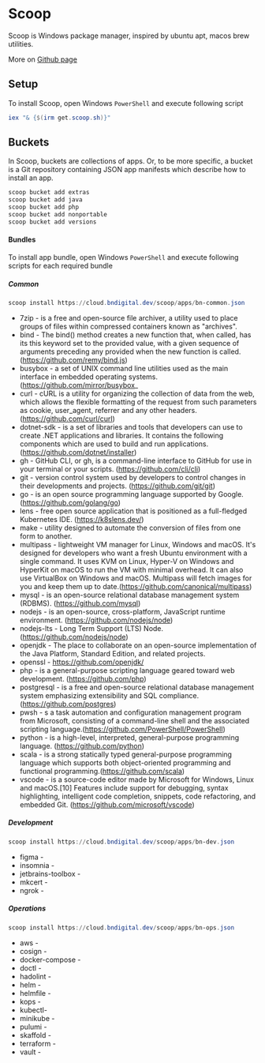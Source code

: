 # Scoop

Scoop is Windows package manager, inspired by ubuntu apt, macos brew utilities.

More on [Github page](https://github.com/ScoopInstaller/Scoop)

## Setup

To install Scoop, open Windows `PowerShell` and execute following script

```powershell
iex "& {$(irm get.scoop.sh)}"
```

## Buckets

In Scoop, buckets are collections of apps. Or, to be more specific, a bucket is a Git repository containing JSON app manifests which describe how to install an app.

```powershell
scoop bucket add extras
scoop bucket add java
scoop bucket add php
scoop bucket add nonportable
scoop bucket add versions
```

#### Bundles

To install app bundle, open Windows `PowerShell` and execute following scripts for each required bundle

##### Common

```powershell
scoop install https://cloud.bndigital.dev/scoop/apps/bn-common.json
```

- 7zip - is a free and open-source file archiver, a utility used to place groups of files within compressed containers known as "archives".
- bind - The bind() method creates a new function that, when called, has its this keyword set to the provided value, with a given sequence of arguments preceding any provided when the new function is called. (https://github.com/remy/bind.js)
- busybox - a set of UNIX command line utilities used as the main interface in embedded operating systems. (https://github.com/mirror/busybox_
- curl - cURL is a utility for organizing the collection of data from the web, which allows the flexible formatting of the request from such parameters as cookie, user_agent, referrer and any other headers. (https://github.com/curl/curl)
- dotnet-sdk - is a set of libraries and tools that developers can use to create .NET applications and libraries. It contains the following components which are used to build and run applications. (https://github.com/dotnet/installer)
- gh - GitHub CLI, or gh, is a command-line interface to GitHub for use in your terminal or your scripts. (https://github.com/cli/cli)
- git - version control system used by developers to control changes in their developments and projects. (https://github.com/git/git)
- go - is an open source programming language supported by Google. (https://github.com/golang/go)
- lens -  free open source application that is positioned as a full-fledged Kubernetes IDE. (https://k8slens.dev/)
- make - utility designed to automate the conversion of files from one form to another.
- multipass - lightweight VM manager for Linux, Windows and macOS. It's designed for developers who want a fresh Ubuntu environment with a single command. It uses KVM on Linux, Hyper-V on Windows and HyperKit on macOS to run the VM with minimal overhead. It can also use VirtualBox on Windows and macOS. Multipass will fetch images for you and keep them up to date.(https://github.com/canonical/multipass)
- mysql - is an open-source relational database management system (RDBMS). (https://github.com/mysql)
- nodejs - is an open-source, cross-platform, JavaScript runtime environment. (https://github.com/nodejs/node)
- nodejs-lts - Long Term Support (LTS) Node. (https://github.com/nodejs/node)
- openjdk - The place to collaborate on an open-source implementation of the Java Platform, Standard Edition, and related projects.
- openssl - https://github.com/openjdk/
- php - is a general-purpose scripting language geared toward web development. (https://github.com/php)
- postgresql - is a free and open-source relational database management system emphasizing extensibility and SQL compliance. (https://github.com/postgres)
- pwsh - s a task automation and configuration management program from Microsoft, consisting of a command-line shell and the associated scripting language.(https://github.com/PowerShell/PowerShell)
- python - is a high-level, interpreted, general-purpose programming language. (https://github.com/python)
- scala - is a strong statically typed general-purpose programming language which supports both object-oriented programming and functional programming.(https://github.com/scala)
- vscode - is a source-code editor made by Microsoft for Windows, Linux and macOS.[10] Features include support for debugging, syntax highlighting, intelligent code completion, snippets, code refactoring, and embedded Git. (https://github.com/microsoft/vscode)

##### Development

```powershell
scoop install https://cloud.bndigital.dev/scoop/apps/bn-dev.json
```

- figma - 
- insomnia - 
- jetbrains-toolbox - 
- mkcert - 
- ngrok - 

##### Operations

```powershell
scoop install https://cloud.bndigital.dev/scoop/apps/bn-ops.json
```

- aws - 
- cosign - 
- docker-compose - 
- doctl - 
- hadolint - 
- helm - 
- helmfile - 
- kops - 
- kubectl- 
- minikube - 
- pulumi - 
- skaffold - 
- terraform - 
- vault - 
